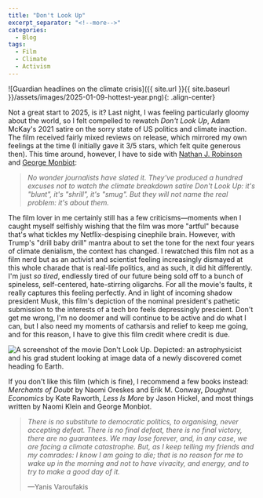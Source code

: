 ```yaml
---
title: "Don't Look Up"
excerpt_separator: "<!--more-->"
categories:
  - Blog
tags:
  - Film
  - Climate
  - Activism
---
```


![Guardian headlines on the climate crisis]({{ site.url }}{{ site.baseurl }}/assets/images/2025-01-09-hottest-year.png){: .align-center}

Not a great start to 2025, is it? Last night, I was feeling particularly gloomy about the world, so I felt compelled to rewatch *Don't Look Up*, Adam McKay's 2021 satire on the sorry state of US politics and climate inaction. The film received fairly mixed reviews on release, which mirrored my own feelings at the time (I initially gave it 3/5 stars, which felt quite generous then). This time around, however, I have to side with <a href="https://www.currentaffairs.org/news/adam-mckay" target="_blank" rel="noopener noreferrer">Nathan J. Robinson</a> and <a href="https://www.theguardian.com/commentisfree/2022/jan/04/dont-look-up-life-of-campaigning" target="_blank" rel="noopener noreferrer">George Monbiot</a>:

>*No wonder journalists have slated it. They've produced a hundred excuses not to watch the climate breakdown satire Don't Look Up: it's "blunt", it's "shrill", it's "smug". But they will not name the real problem: it's about them.*

The film lover in me certainly still has a few criticisms—moments when I caught myself selfishly wishing that the film was more "artful" because that's what tickles my Netflix-despising cinephile brain. However, with Trump's "drill baby drill" mantra about to set the tone for the next four years of climate denialism, the context has changed. I rewatched this film not as a film nerd but as an activist and scientist feeling increasingly dismayed at this whole charade that is real-life politics, and as such, it did hit differently. I'm just *so tired*, endlessly tired of our future being sold off to a bunch of spineless, self-centered, hate-stirring oligarchs. For all the movie's faults, it really captures this feeling perfectly. And in light of incoming shadow president Musk, this film's depiction of the nominal president's pathetic submission to the interests of a tech bro feels depressingly prescient. Don't get me wrong, I'm no doomer and will continue to be active and do what I can, but I also need my moments of catharsis and relief to keep me going, and for this reason, I have to give this film credit where credit is due.

![A screenshot of the movie Don't Look Up. Depicted: an astrophysicist and his grad student looking at image data of a newly discovered comet heading fo Earth.](https://image.tmdb.org/t/p/original/abG9ldrNqSEoguBsi9hmnjusJ0.jpg)

If you don't like this film (which is fine), I recommend a few books instead: *Merchants of Doubt* by Naomi Oreskes and Erik M. Conway, *Doughnut Economics* by Kate Raworth, *Less Is More* by Jason Hickel, and most things written by Naomi Klein and George Monbiot.

>*There is no substitute to democratic politics, to organising, never accepting defeat. There is no final defeat, there is no final victory, there are no guarantees. We may lose forever, and, in any case, we are facing a climate catastrophe. But, as I keep telling my friends and my comrades: I know I am going to die; that is no reason for me to wake up in the morning and not to have vivacity, and energy, and to try to make a good day of it.*
>
>—Yanis Varoufakis
